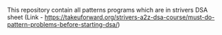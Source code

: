 This repository contain all patterns programs which are in strivers DSA sheet
(Link - https://takeuforward.org/strivers-a2z-dsa-course/must-do-pattern-problems-before-starting-dsa/)

